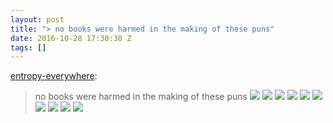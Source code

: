 ```yaml
---
layout: post
title: "> no books were harmed in the making of these puns"
date: 2016-10-28 17:30:38 Z
tags: []
---
```

[entropy-everywhere](http://entropy-everywhere.tumblr.com/post/150056112647):

> no books were harmed in the making of these puns
![](/media/2016/10/152430039804_0.jpg)
![](/media/2016/10/152430039804_1.jpg)
![](/media/2016/10/152430039804_2.jpg)
![](/media/2016/10/152430039804_3.jpg)
![](/media/2016/10/152430039804_4.jpg)
![](/media/2016/10/152430039804_5.jpg)
![](/media/2016/10/152430039804_6.jpg)
![](/media/2016/10/152430039804_7.jpg)
![](/media/2016/10/152430039804_8.jpg)
![](/media/2016/10/152430039804_9.jpg)
